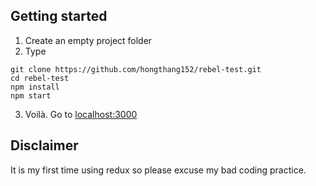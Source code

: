 ## Getting started

1) Create an empty project folder
2) Type
```
git clone https://github.com/hongthang152/rebel-test.git
cd rebel-test
npm install
npm start
```
3) Voilà. Go to [localhost:3000](localhost:3000)


## Disclaimer
It is my first time using redux so please excuse my bad coding practice.

